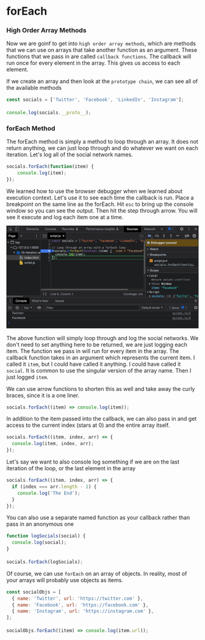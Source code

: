 # forEach

### High Order Array Methods

Now we are goinf to get into `high order array methods`, which are methods that we can use on arrays that take another function as an argument. These functions that we pass in are called `callback functions`. The callback will run once for every element in the array. This gives us access to each element.

If we create an array and then look at the `prototype chain`, we can see all of the available methods

```JavaScript
const socials = ['Twitter', 'Facebook', 'LinkedIn', 'Instagram'];

console.log(socials.__proto__);
```

### forEach Method

The forEach method is simply a method to loop through an array. It does not return anything, we can just loop through and do whatever we want on each iteration. Let's log all of the social network names.

```JavaScript
socials.forEach(function(item) {
	console.log(item);
});
```

We learned how to use the browser debugger when we learned about execution context. Let's use it to see each time the callback is run. Place a breakpoint on the same line as the forEach. Hit `esc` to bring up the console window so you can see the output. Then hit the step through arrow. You will see it execute and log each item one at a time.

<img src="images/debugger-foreach.png" alt="" style="width:600px;"/>

The above function will simply loop through and log the social networks. We don't need to set anything here to be returned, we are just logging each item. The function we pass in will run for every item in the array. The callback function takes in an argument which represents the current item. I called it `item`, but I could have called it anything. I could have called it `social`. It is common to use the singular version of the array name. Then I just logged `item`.

We can use arrow functions to shorten this as well and take away the curly braces, since it is a one liner.

```JavaScript
socials.forEach((item) => console.log(item));
```

In addition to the item passed into the callback, we can also pass in and get access to the current index (stars at 0) and the entire array itself.

```JavaScript
socials.forEach((item, index, arr) => {
  console.log(item, index, arr);
});
```

Let's say we want to also console log something if we are on the last iteration of the loop, or the last element in the array

```JavaScript
socials.forEach((item, index, arr) => {
  if (index === arr.length - 1) {
    console.log('The End');
  }
});
```

You can also use a separate named function as your callback rather than pass in an anonymous one

```JavaScript
function logSocials(social) {
  console.log(social);
}

socials.forEach(logSocials);
```

Of course, we can use `forEach` on an array of objects. In reality, most of your arrays will probably use objects as items.

```JavaScript
const socialObjs = [
  { name: 'Twitter', url: 'https://twitter.com' },
  { name: 'Facebook', url: 'https://facebook.com' },
  { name: 'Instagram', url: 'https://instagram.com' },
];

socialObjs.forEach((item) => console.log(item.url));
```
